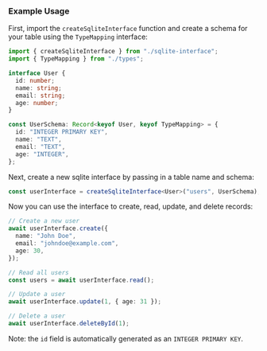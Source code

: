 ### Example Usage

First, import the `createSqliteInterface` function and create a schema for your table using the `TypeMapping` interface:

```typescript
import { createSqliteInterface } from "./sqlite-interface";
import { TypeMapping } from "./types";

interface User {
  id: number;
  name: string;
  email: string;
  age: number;
}

const UserSchema: Record<keyof User, keyof TypeMapping> = {
  id: "INTEGER PRIMARY KEY",
  name: "TEXT",
  email: "TEXT",
  age: "INTEGER",
};
```

Next, create a new sqlite interface by passing in a table name and schema:

```typescript
const userInterface = createSqliteInterface<User>("users", UserSchema);
```

Now you can use the interface to create, read, update, and delete records:

```typescript
// Create a new user
await userInterface.create({
  name: "John Doe",
  email: "johndoe@example.com",
  age: 30,
});

// Read all users
const users = await userInterface.read();

// Update a user
await userInterface.update(1, { age: 31 });

// Delete a user
await userInterface.deleteById(1);
```

Note: the `id` field is automatically generated as an `INTEGER PRIMARY KEY`.
